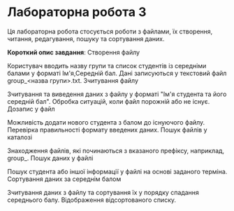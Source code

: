 # Лабораторна робота 3

Ця лабораторна робота стосується роботи з файлами, їх створення, читання, редагування, пошуку та сортування даних.

**Короткий опис завдання**:
Створення файлу

Користувач вводить назву групи та список студентів із середніми балами у форматі Ім'я,Середній бал.
Дані записуються у текстовий файл group_<назва групи>.txt.
Зчитування файлу

Зчитування та виведення даних з файлу у форматі "Ім'я студента та його середній бал".
Обробка ситуацій, коли файл порожній або не існує.
Дозапис у файл

Можливість додати нового студента з балом до існуючого файлу.
Перевірка правильності формату введених даних.
Пошук файлів у каталозі

Знаходження файлів, які починаються з вказаного префіксу, наприклад, group_.
Пошук даних у файлі

Пошук студента або іншої інформації у файлі на основі заданого терміна.
Сортування даних за середнім балом

Зчитування даних з файлу та сортування їх у порядку спадання середнього балу.
Відображення відсортованого списку.